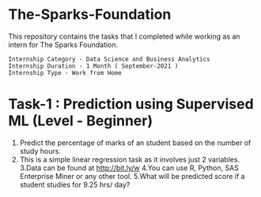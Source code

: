 # The-Sparks-Foundation
This repository contains the tasks that I completed while working as an intern for The Sparks Foundation.

    Internship Category - Data Science and Business Analytics
    Internship Duration - 1 Month ( September-2021 )
    Internship Type - Work from Home
    
   # Task-1 : Prediction using Supervised ML (Level - Beginner)

   1. Predict the percentage of marks of an student based on the number of study hours.
   2. This is a simple linear regression task as it involves just 2 variables.
   3.Data can be found at http://bit.ly/w
   4.You can use R, Python, SAS Enterprise Miner or any other tool.
   5.What will be predicted score if a student studies for 9.25 hrs/ day?

